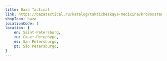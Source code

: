 ```yaml
---
title: Baza Tactical
link: https://bazatactical.ru/katalog/takticheskaya-medicina/krovoostanavlivayushhie-sredstva/gemostaticheskoe-sredstvo-gemofleks-kombat-bint
shopIcon: baza
locationCode: 1
location: {
    en: Saint-Petersburg,
    ru: Санкт-Петербург,
    es: San Petersburgo,
    pt: São Petersburgo,
}
---
```

